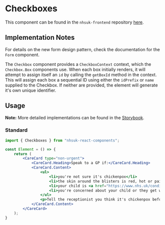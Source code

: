 # Checkboxes

This component can be found in the `nhsuk-frontend` repository [here](https://github.com/nhsuk/nhsuk-frontend/tree/master/packages/components/checkboxes).

## Implementation Notes

For details on the new form design pattern, check the documentation for the `Form` component.

The `Checkbox` component provides a `CheckboxContext` context, which the `Checkbox.Box` components use. When each box initially renders, it will attempt to assign itself an `id` by calling the `getBoxId` method in the context. This will assign each box a sequential ID using either the `idPrefix` or `name` supplied to the Checkbox. If neither are provided, the element will generate it's own unique identifier.

## Usage

**Note:** More detailed implementations can be found in the [Storybook](https://tomdango.github.io/nhsuk-react-components).

### Standard

```jsx
import { Checkboxes } from "nhsuk-react-components";

const Element = () => {
    return (
        <CareCard type="non-urgent">
            <CareCard.Heading>Speak to a GP if:</CareCard.Heading>
            <CareCard.Content>
                <ul>
                    <li>you're not sure it's chickenpox</li>
                    <li>the skin around the blisters is red, hot or painful (signs of infection)</li>
                    <li>your child is <a href="https://www.nhs.uk/conditions/dehydration">dehydrated</a></li>
                    <li>you're concerned about your child or they get worse</li>
                </ul>
                <p>Tell the receptionist you think it's chickenpox before going in. They may recommend a special appointment time if other patients are at risk.</p>
            </CareCard.Content>
        </CareCard>
    );
}
```
